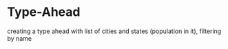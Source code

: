 # Type-Ahead
creating a type ahead with list of cities and states (population in it), filtering by name
